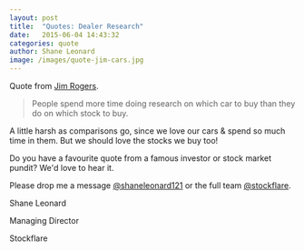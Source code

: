 ```yaml
---
layout: post
title:  "Quotes: Dealer Research"
date:   2015-06-04 14:43:32
categories: quote
author: Shane Leonard
image: /images/quote-jim-cars.jpg
---
```


Quote from [Jim Rogers](http://en.wikipedia.org/wiki/Jim_Rogers).

> People spend more time doing research on which car to buy than they do on which stock to buy.

A little harsh as comparisons go, since we love our cars & spend so much time in them. But we should love the stocks we buy too!

Do you have a favourite quote from a famous investor or stock market pundit? We'd love to hear it.

Please drop me a message [@shaneleonard121](https://twitter.com/shaneleonard121) or the full team [@stockflare](https://twitter.com/stockflare).

Shane Leonard

Managing Director

Stockflare